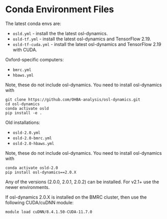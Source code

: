 # Conda Environment Files

The latest conda envs are:

- `osld.yml` - install the the latest osl-dynamics.
- `osld-tf.yml` - install the latest osl-dynamics and TensorFlow 2.19.
- `osld-tf-cuda.yml` - install the latest osl-dynamics and TensorFlow 2.19 with CUDA.

Oxford-specific computers:

- `bmrc.yml`
- `hbaws.yml`

Note, these do not include osl-dynamics. You need to install osl-dynamics with
```
git clone https://github.com/OHBA-analysis/osl-dynamics.git
cd osl-dynamics
conda activate osld
pip install -e .
````

Old installations:

- `osld-2.0.yml`
- `osld-2.0-bmrc.yml`
- `osld-2.0-hbaws.yml`

Note, these do not include osl-dynamics. You need to install osl-dynamics with
```
conda activate osld-2.0
pip install osl-dynamics==2.0.X
````
Any of the versions (2.0.0, 2.0.1, 2.0.2) can be installed. For v2.1+ use the newer environments.

If osl-dynamics 2.0.X is installed on the BMRC cluster, then use the following CUDA/cuDNN module:
```
module load cuDNN/8.4.1.50-CUDA-11.7.0
```
